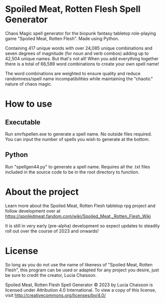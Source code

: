 # Spoiled Meat, Rotten Flesh Spell Generator
Chaos Magic spell generator for  the biopunk fantasy tabletop role-playing game "Spoiled Meat, Rotten Flesh". Made using Python.

Containing 417 unique words with over 24,085 unique combinations and seven degrees of magnitude (for noun and verb combos) adding up to 42,504 unique names. But that's not all! When you add everything together there is a total of 66,589 word combinations to create your own spell name!

The word combinations are weighted to ensure quality and reduce randomness/spell name incompatibilities while maintaining the "chaotic" nature of chaos magic.

# How to use
## Executable
Run smrfspellen.exe to generate a spell name. No outside files required. You can input the number of spells you wish to generate at the bottom.

## Python
Run "spellgen44.py" to generate a spell name. Requires all the .txt files included in the source code to be in the root directory to function.

# About the project
Learn more about the Spoiled Meat, Rotten Flesh tabletop rpg project and follow development over at https://spoiledmeat.fandom.com/wiki/Spoiled_Meat,_Rotten_Flesh_Wiki

It is still in very early (pre-alpha) development so expect updates to steadily roll out over the course of 2023 and onwards!

# License
So long as you do not use the name of likeness of "Spoiled Meat, Rotten Flesh", this program can be used or adapted for any project you desire, just be sure to credit the creator, Lucia Chaisson.

Spoiled Meat, Rotten Flesh Spell Generator © 2023 by Lucia Chaisson is licensed under Attribution 4.0 International. To view a copy of this license, visit http://creativecommons.org/licenses/by/4.0/
